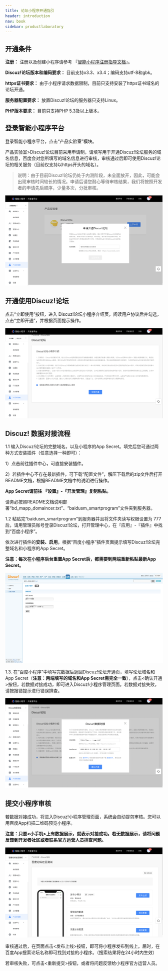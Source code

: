 ```yaml
---
title: 论坛小程序开通指引
header: introduction
nav: book
sidebar: productlaboratory
---
```




## 开通条件

**注册：**
注册以及创建小程序请参考 『[智能小程序注册指导文档](https://smartprogram.baidu.com/docs/introduction/enter_application/)』。

**Discuz!论坛版本和编码要求：**
目前支持x3.3、x3.4；编码支持utf-8和gbk。

**https证书要求：**
由于小程序请求数据限制，目前只支持安装了https证书域名的论坛开通。

**服务器配置要求：**
放置Discuz!论坛的服务器只支持Linux。

**PHP版本要求：**
目前只支持PHP 5.3及以上版本。

## 登录智能小程序平台


登录智能小程序平台，点击“产品实验室”模块。

产品实验室>Discuz!论坛目前采用申请制，请填写用于开通Discuz!论坛服务的域名信息，百度会对您所填写的域名信息进行审核，审核通过后即可使用Discuz!论坛的相关服务（目前仅支持以https开头的域名）。
>说明：由于目前Discuz!论坛仍处于内测阶段，未全面放开，因此，可能会出现审核时间较长的情况。申请后请您耐心等待审核结果，我们将按照开发者的申请先后顺序，少量多次，分批审核。

![图片](../../img/introduction/discuz/1.jpg)

## 开通使用Discuz!论坛


点击“立即使用”按钮，进入 Discuz!论坛小程序介绍页，阅读用户协议后并勾选，点击“立即开通”，并根据页面提示操作。

![图片](../../img/introduction/discuz/2.jpg)

## Discuz! 数据对接流程


1.1 输入Discuz!论坛的完整域名，以及小程序的App Secret。填完后您可通过两种方式安装插件（任意选择一种即可）：

1）点击前往插件中心，可直接安装插件。

2）若插件中心不存在最新插件，可下载“配置文件”，解压下载后的zip文件后打开README文档，根据README文档中的说明进行操作。

**App Secret请前往 『设置』-『开发管理』复制粘贴。**

请务必按照README文档说明部署“bd_mapp_domaincer.txt”、“baidusm_smartprogram”文件夹到服务器。

1.2 粘贴完“baidusm_smartprogram”到服务器并且将文件夹读写权限设置为 777 后，请用管理员账号登录Discuz!论坛，打开管理中心，在『应用』-『插件』中找到“百度小程序”。

依次进行插件的**安装、启用**，根据“百度小程序”插件页面提示填写Discuz!论坛完整域名和小程序的App Secret。

**注意：每次在小程序后台重置App Secret后，都需要到两端重新粘贴最新App Secret。**

![图片](../../img/introduction/discuz/3.jpg)

1.3. 在“百度小程序”中填写完数据后返回Discuz!论坛开通页，填写论坛域名和App Secret（**注意：两端填写的域名和App Secret需完全一致**），点击<确认开通>按钮，若数据对接成功，即可进入Discuz!小程序管理页面。若数据对接失败，请按报错提示进行错误排查。

![图片](../../img/introduction/discuz/4.jpg)

## 提交小程序审核
 

若数据对接成功，将进入Discuz!小程序管理页面，系统会自动提包审核。您可以用百度App扫描二维码预览小程序。

**注意：只要<小手机>上有数据展示，就表示对接成功。若无数据展示，请将问题反馈到开发者社区或者联系官方运营人员排查问题。**

![图片](../../img/introduction/discuz/5.jpg)

审核通过后，在页面点击<发布上线>按钮，即可将小程序发布到线上。届时，在百度App搜索论坛名称即可找到对接的小程序。（搜索结果将在24小时内生效）

若审核失败，可点击<重新提交>按钮，或者将问题反馈给小程序官方运营人员。
 
<!-- ## 开通条件 

#### 注册
注册以及创建小程序请参考 [『智能小程序注册指导文档』](https://smartprogram.baidu.com/docs/introduction/enter_application/)。

#### Discuz!论坛版本和编码要求

目前支持x3.3、x3.4；编码支持utf8和gbk。

#### https证书要求

由于小程序请求数据限制，目前只支持安装了https证书域名的论坛开通。

#### 服务器配置要求

放置Discuz!论坛的服务器只支持Linux。

 
 -->

